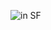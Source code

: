 ![in SF](https://user-images.githubusercontent.com/66262566/140682161-a8dc9f1d-982e-4abe-9331-b176f20747f3.jpg)
